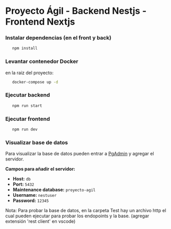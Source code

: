 # Proyecto Ágil - Backend Nestjs - Frontend Nextjs

### Instalar dependencias (en el front y back)

```bash
   npm install
```

### Levantar contenedor Docker

en la raiz del proyecto:

```bash
   docker-compose up -d
```

### Ejecutar backend

```bash
   npm run start
```

### Ejecutar frontend

```bash
   npm run dev
```

### Visualizar base de datos

Para visualizar la base de datos pueden entrar a [PgAdmin](http://localhost:8080/) y agregar el servidor.

**Campos para añadir el servidor:**

- **Host:** `db`
- **Port:** `5432`
- **Maintenance database:** `proyecto-agil`
- **Username:** `nestuser`
- **Password:** `12345`

Nota: Para probar la base de datos, en la carpeta Test hay un archivo http el cual pueden ejecutar para probar
los endopoints y la base. (agregar extensión 'rest client' en vscode)

